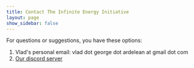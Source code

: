 ```yaml
---
title: Contact The Infinite Energy Initiative
layout: page
show_sidebar: false
---
```


For questions or suggestions, you have these options:
1. Vlad's personal email: vlad dot george dot ardelean at gmail dot com
2. [Our discord server](https://discord.gg/xny4a5P6rq)
